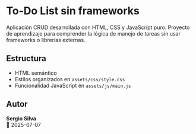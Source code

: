 # To-Do List sin frameworks

Aplicación CRUD desarrollada con HTML, CSS y JavaScript puro. Proyecto de aprendizaje para comprender la lógica de manejo de tareas sin usar frameworks o librerías externas.

## Estructura

- HTML semántico
- Estilos organizados en `assets/css/style.css`
- Funcionalidad JavaScript en `assets/js/main.js`

## Autor

**Sergio Silva**  
📅 2025-07-07
